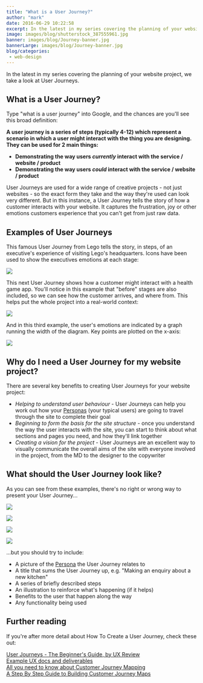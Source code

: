 ```yaml
---
title: "What is a User Journey?"
author: "mark"
date: 2016-06-29 10:22:58
excerpt: In the latest in my series covering the planning of your website project, we take a look at User Journeys.
image: images/blog/shutterstock_387555961.jpg
banner: images/blog/Journey-banner.jpg
bannerLarge: images/blog/Journey-banner.jpg
blog/categories: 
 - web-design
---
```


In the latest in my series covering the planning of your website project, we take a look at User Journeys.

## What is a User Journey?

Type "what is a user journey" into Google, and the chances are you'll see this broad definition:

__A user journey is a series of steps (typically 4-12) which represent a scenario in which a user might interact with the thing you are designing. They can be used for 2 main things:__

- __Demonstrating the way users *currently* interact with the service / website / product__
- __Demonstrating the way users *could* interact with the service / website / product__


User Journeys are used for a wide range of creative projects - not just websites - so the exact form they take and the way they're used can look very different. But in this instance, a User Journey tells the story of how a customer interacts with your website. It captures the frustration, joy or other emotions customers experience that you can't get from just raw data.

## Examples of User Journeys

This famous User Journey from Lego tells the story, in steps, of an executive's experience of visiting Lego's headquarters. Icons have been used to show the executives emotions at each stage:

[![](images/blog/Lego-journey-example-1024x768.jpg)](/images/blog/Lego-journey-example-1024x768.jpg)

This next User Journey shows how a customer might interact with a health game app. You'll notice in this example that "before" stages are also included, so we can see how the customer arrives, and where from. This helps put the whole project into a real-world context:

[![](images/blog/hr_journey-high-res-1024x661.jpg)](/images/blog/hr_journey-high-res-1024x661.jpg)

And in this third example, the user's emotions are indicated by a graph running the width of the diagram. Key points are plotted on the x-axis:

[![](images/blog/broadband-provider-user-journey-1024x663.jpg)](/images/blog/broadband-provider-user-journey-1024x663.jpg)

## Why do I need a User Journey for my website project?

There are several key benefits to creating User Journeys for your website project:

- *Helping to understand user behaviour* - User Journeys can help you work out how your [Personas](/blog/what-are-personas/) (your typical users) are going to travel through the site to complete their goal
- *Beginning to form the basis for the site structure* - once you understand the way the user interacts with the site, you can start to think about what sections and pages you need, and how they'll link together
- *Creating a vision for the project* - User Journeys are an excellent way to visually communicate the overall aims of the site with everyone involved in the project, from the MD to the designer to the copywriter



## What should the User Journey look like?

As you can see from these examples, there's no right or wrong way to present your User Journey...

![](images/blog/User-journey-example-2.jpg)

![](images/blog/Web-persona-example-2-600x262.png)

![](images/blog/User-journey-example-4.jpg)

![](images/blog/Web-user-journey-example.png)

...but you should try to include:

- A picture of the [Persona](/blog/what-are-personas/) the User Journey relates to
- A title that sums the User Journey up, e.g. "Making an enquiry about a new kitchen"
- A series of briefly described steps
- An illustration to reinforce what's happening (if it helps)
- Benefits to the user that happen along the way
- Any functionality being used

## Further reading

If you're after more detail about How To Create a User Journey, check these out:

[User Journeys - The Beginner's Guide, by UX Review](http://theuxreview.co.uk/user-journeys-beginners-guide/)  
[Example UX docs and deliverables](http://www.uxforthemasses.com/resources/example-ux-docs/)  
[All you need to know about Customer Journey Mapping](https://www.smashingmagazine.com/2015/01/all-about-customer-journey-mapping/)  
[A Step By Step Guide to Building Customer Journey Maps](http://conversionxl.com/customer-journey-maps-better-website-retention/)  


